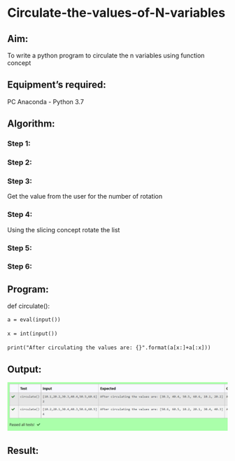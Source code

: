 # Circulate-the-values-of-N-variables
## Aim:
To write a python program to circulate the n variables using function concept
## Equipment’s required:
PC
Anaconda - Python 3.7
## Algorithm: 
### Step 1: 
### Step 2: 
### Step 3: 
Get the value from the user for the number of rotation
### Step 4: 
Using the slicing concept rotate the list

### Step 5: 
### Step 6: 
## Program:
def circulate():

    a = eval(input())

    x = int(input())

    print("After circulating the values are: {}".format(a[x:]+a[:x]))

## Output:
![model](output.png)

## Result:
